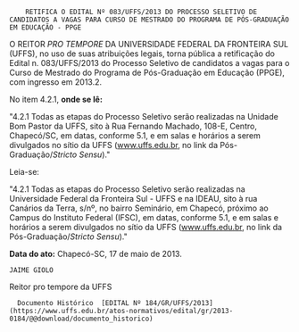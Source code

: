         RETIFICA O EDITAL Nº 083/UFFS/2013 DO PROCESSO SELETIVO DE CANDIDATOS A VAGAS PARA CURSO DE MESTRADO DO PROGRAMA DE PÓS-GRADUAÇÃO EM EDUCAÇÃO - PPGE  

O REITOR *PRO TEMPORE* DA UNIVERSIDADE FEDERAL DA FRONTEIRA SUL (UFFS), no uso de suas atribuições legais, torna pública a retificação do Edital n. 083/UFFS/2013 do Processo Seletivo de candidatos a vagas para o Curso de Mestrado do Programa de Pós-Graduação em Educação (PPGE), com ingresso em 2013.2.

 No item 4.2.1, **onde se lê:**

 "4.2.1 Todas as etapas do Processo Seletivo serão realizadas na Unidade Bom Pastor da UFFS, sito à Rua Fernando Machado, 108-E, Centro, Chapecó/SC, em datas, conforme 5.1, e em salas e horários a serem divulgados no sítio da UFFS (www.uffs.edu.br, no link da Pós-Graduação/*Stricto Sensu*)."

 Leia-se:

 "4.2.1 Todas as etapas do Processo Seletivo serão realizadas na Universidade Federal da Fronteira Sul - UFFS e na IDEAU, sito à rua Canários da Terra, s/nº, no bairro Seminário, em Chapecó, próximo ao Campus do Instituto Federal (IFSC), em datas, conforme 5.1, e em salas e horários a serem divulgados no sítio da UFFS (www.uffs.edu.br, no link da Pós-Graduação/*Stricto Sensu*)."

  

   **Data do ato:** Chapecó-SC, 17 de maio de 2013.   
 

    JAIME GIOLO   
 Reitor pro tempore da UFFS 

      Documento Histórico  [EDITAL Nº 184/GR/UFFS/2013](https://www.uffs.edu.br/atos-normativos/edital/gr/2013-0184/@@download/documento_historico)     
      